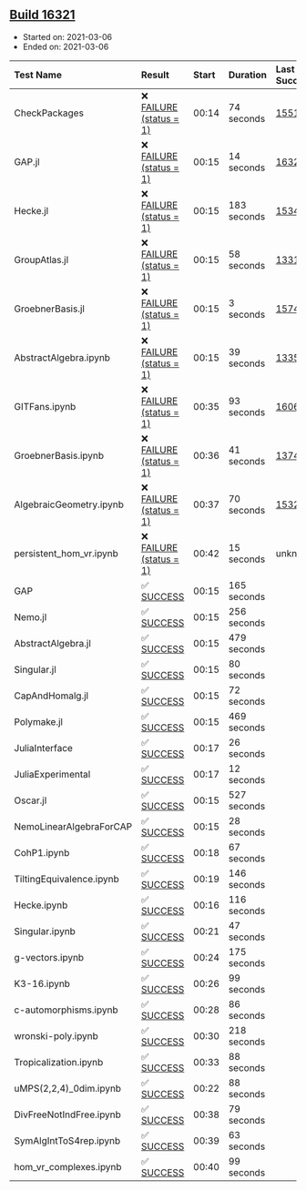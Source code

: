 ## [Build 16321](https://oscarci.mathematik.uni-kl.de/job/oscar/16321/)

* Started on: 2021-03-06
* Ended on: 2021-03-06

| Test Name    | Result | Start | Duration | Last Success | First Failure |
|:-------------|:-------|:------|:---------|:-------------|:--------------|
| CheckPackages | ❌ [FAILURE (status = 1)](https://oscarci.mathematik.uni-kl.de/job/oscar/16321/artifact/logs/build-16321/CheckPackages.log) | 00:14 | 74 seconds | [15514](https://oscarci.mathematik.uni-kl.de/job/oscar/15514/) | [15515](https://oscarci.mathematik.uni-kl.de/job/oscar/15515/) |
| GAP.jl | ❌ [FAILURE (status = 1)](https://oscarci.mathematik.uni-kl.de/job/oscar/16321/artifact/logs/build-16321/GAP.jl.log) | 00:15 | 14 seconds | [16320](https://oscarci.mathematik.uni-kl.de/job/oscar/16320/) | [16321](https://oscarci.mathematik.uni-kl.de/job/oscar/16321/) |
| Hecke.jl | ❌ [FAILURE (status = 1)](https://oscarci.mathematik.uni-kl.de/job/oscar/16321/artifact/logs/build-16321/Hecke.jl.log) | 00:15 | 183 seconds | [15344](https://oscarci.mathematik.uni-kl.de/job/oscar/15344/) | [15348](https://oscarci.mathematik.uni-kl.de/job/oscar/15348/) |
| GroupAtlas.jl | ❌ [FAILURE (status = 1)](https://oscarci.mathematik.uni-kl.de/job/oscar/16321/artifact/logs/build-16321/GroupAtlas.jl.log) | 00:15 | 58 seconds | [13311](https://oscarci.mathematik.uni-kl.de/job/oscar/13311/) | [13312](https://oscarci.mathematik.uni-kl.de/job/oscar/13312/) |
| GroebnerBasis.jl | ❌ [FAILURE (status = 1)](https://oscarci.mathematik.uni-kl.de/job/oscar/16321/artifact/logs/build-16321/GroebnerBasis.jl.log) | 00:15 | 3 seconds | [15745](https://oscarci.mathematik.uni-kl.de/job/oscar/15745/) | [15746](https://oscarci.mathematik.uni-kl.de/job/oscar/15746/) |
| AbstractAlgebra.ipynb | ❌ [FAILURE (status = 1)](https://oscarci.mathematik.uni-kl.de/job/oscar/16321/artifact/logs/build-16321/AbstractAlgebra.ipynb.log) | 00:15 | 39 seconds | [13355](https://oscarci.mathematik.uni-kl.de/job/oscar/13355/) | [13356](https://oscarci.mathematik.uni-kl.de/job/oscar/13356/) |
| GITFans.ipynb | ❌ [FAILURE (status = 1)](https://oscarci.mathematik.uni-kl.de/job/oscar/16321/artifact/logs/build-16321/GITFans.ipynb.log) | 00:35 | 93 seconds | [16068](https://oscarci.mathematik.uni-kl.de/job/oscar/16068/) | [16069](https://oscarci.mathematik.uni-kl.de/job/oscar/16069/) |
| GroebnerBasis.ipynb | ❌ [FAILURE (status = 1)](https://oscarci.mathematik.uni-kl.de/job/oscar/16321/artifact/logs/build-16321/GroebnerBasis.ipynb.log) | 00:36 | 41 seconds | [13748](https://oscarci.mathematik.uni-kl.de/job/oscar/13748/) | [13749](https://oscarci.mathematik.uni-kl.de/job/oscar/13749/) |
| AlgebraicGeometry.ipynb | ❌ [FAILURE (status = 1)](https://oscarci.mathematik.uni-kl.de/job/oscar/16321/artifact/logs/build-16321/AlgebraicGeometry.ipynb.log) | 00:37 | 70 seconds | [15322](https://oscarci.mathematik.uni-kl.de/job/oscar/15322/) | [15323](https://oscarci.mathematik.uni-kl.de/job/oscar/15323/) |
| persistent_hom_vr.ipynb | ❌ [FAILURE (status = 1)](https://oscarci.mathematik.uni-kl.de/job/oscar/16321/artifact/logs/build-16321/persistent_hom_vr.ipynb.log) | 00:42 | 15 seconds | unknown | unknown |
| GAP | ✅ [SUCCESS](https://oscarci.mathematik.uni-kl.de/job/oscar/16321/artifact/logs/build-16321/GAP.log) | 00:15 | 165 seconds |  |  |
| Nemo.jl | ✅ [SUCCESS](https://oscarci.mathematik.uni-kl.de/job/oscar/16321/artifact/logs/build-16321/Nemo.jl.log) | 00:15 | 256 seconds |  |  |
| AbstractAlgebra.jl | ✅ [SUCCESS](https://oscarci.mathematik.uni-kl.de/job/oscar/16321/artifact/logs/build-16321/AbstractAlgebra.jl.log) | 00:15 | 479 seconds |  |  |
| Singular.jl | ✅ [SUCCESS](https://oscarci.mathematik.uni-kl.de/job/oscar/16321/artifact/logs/build-16321/Singular.jl.log) | 00:15 | 80 seconds |  |  |
| CapAndHomalg.jl | ✅ [SUCCESS](https://oscarci.mathematik.uni-kl.de/job/oscar/16321/artifact/logs/build-16321/CapAndHomalg.jl.log) | 00:15 | 72 seconds |  |  |
| Polymake.jl | ✅ [SUCCESS](https://oscarci.mathematik.uni-kl.de/job/oscar/16321/artifact/logs/build-16321/Polymake.jl.log) | 00:15 | 469 seconds |  |  |
| JuliaInterface | ✅ [SUCCESS](https://oscarci.mathematik.uni-kl.de/job/oscar/16321/artifact/logs/build-16321/JuliaInterface.log) | 00:17 | 26 seconds |  |  |
| JuliaExperimental | ✅ [SUCCESS](https://oscarci.mathematik.uni-kl.de/job/oscar/16321/artifact/logs/build-16321/JuliaExperimental.log) | 00:17 | 12 seconds |  |  |
| Oscar.jl | ✅ [SUCCESS](https://oscarci.mathematik.uni-kl.de/job/oscar/16321/artifact/logs/build-16321/Oscar.jl.log) | 00:15 | 527 seconds |  |  |
| NemoLinearAlgebraForCAP | ✅ [SUCCESS](https://oscarci.mathematik.uni-kl.de/job/oscar/16321/artifact/logs/build-16321/NemoLinearAlgebraForCAP.log) | 00:15 | 28 seconds |  |  |
| CohP1.ipynb | ✅ [SUCCESS](https://oscarci.mathematik.uni-kl.de/job/oscar/16321/artifact/logs/build-16321/CohP1.ipynb.log) | 00:18 | 67 seconds |  |  |
| TiltingEquivalence.ipynb | ✅ [SUCCESS](https://oscarci.mathematik.uni-kl.de/job/oscar/16321/artifact/logs/build-16321/TiltingEquivalence.ipynb.log) | 00:19 | 146 seconds |  |  |
| Hecke.ipynb | ✅ [SUCCESS](https://oscarci.mathematik.uni-kl.de/job/oscar/16321/artifact/logs/build-16321/Hecke.ipynb.log) | 00:16 | 116 seconds |  |  |
| Singular.ipynb | ✅ [SUCCESS](https://oscarci.mathematik.uni-kl.de/job/oscar/16321/artifact/logs/build-16321/Singular.ipynb.log) | 00:21 | 47 seconds |  |  |
| g-vectors.ipynb | ✅ [SUCCESS](https://oscarci.mathematik.uni-kl.de/job/oscar/16321/artifact/logs/build-16321/g-vectors.ipynb.log) | 00:24 | 175 seconds |  |  |
| K3-16.ipynb | ✅ [SUCCESS](https://oscarci.mathematik.uni-kl.de/job/oscar/16321/artifact/logs/build-16321/K3-16.ipynb.log) | 00:26 | 99 seconds |  |  |
| c-automorphisms.ipynb | ✅ [SUCCESS](https://oscarci.mathematik.uni-kl.de/job/oscar/16321/artifact/logs/build-16321/c-automorphisms.ipynb.log) | 00:28 | 86 seconds |  |  |
| wronski-poly.ipynb | ✅ [SUCCESS](https://oscarci.mathematik.uni-kl.de/job/oscar/16321/artifact/logs/build-16321/wronski-poly.ipynb.log) | 00:30 | 218 seconds |  |  |
| Tropicalization.ipynb | ✅ [SUCCESS](https://oscarci.mathematik.uni-kl.de/job/oscar/16321/artifact/logs/build-16321/Tropicalization.ipynb.log) | 00:33 | 88 seconds |  |  |
| uMPS(2,2,4)_0dim.ipynb | ✅ [SUCCESS](https://oscarci.mathematik.uni-kl.de/job/oscar/16321/artifact/logs/build-16321/uMPS-2-2-4-_0dim.ipynb.log) | 00:22 | 88 seconds |  |  |
| DivFreeNotIndFree.ipynb | ✅ [SUCCESS](https://oscarci.mathematik.uni-kl.de/job/oscar/16321/artifact/logs/build-16321/DivFreeNotIndFree.ipynb.log) | 00:38 | 79 seconds |  |  |
| SymAlgIntToS4rep.ipynb | ✅ [SUCCESS](https://oscarci.mathematik.uni-kl.de/job/oscar/16321/artifact/logs/build-16321/SymAlgIntToS4rep.ipynb.log) | 00:39 | 63 seconds |  |  |
| hom_vr_complexes.ipynb | ✅ [SUCCESS](https://oscarci.mathematik.uni-kl.de/job/oscar/16321/artifact/logs/build-16321/hom_vr_complexes.ipynb.log) | 00:40 | 99 seconds |  |  |
